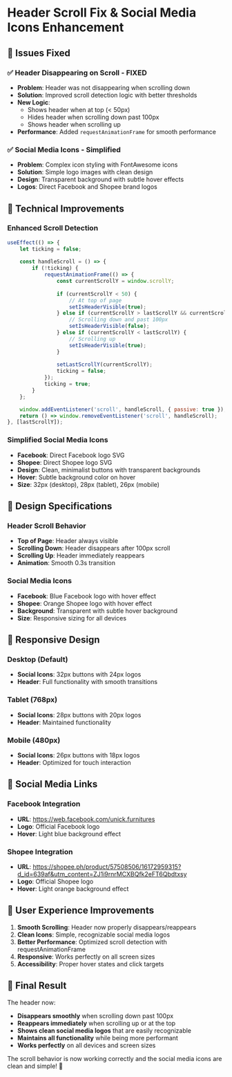 # Header Scroll Fix & Social Media Icons Enhancement

## 🎯 Issues Fixed

### ✅ **Header Disappearing on Scroll - FIXED**
- **Problem**: Header was not disappearing when scrolling down
- **Solution**: Improved scroll detection logic with better thresholds
- **New Logic**: 
  - Shows header when at top (< 50px)
  - Hides header when scrolling down past 100px
  - Shows header when scrolling up
- **Performance**: Added `requestAnimationFrame` for smooth performance

### ✅ **Social Media Icons - Simplified**
- **Problem**: Complex icon styling with FontAwesome icons
- **Solution**: Simple logo images with clean design
- **Design**: Transparent background with subtle hover effects
- **Logos**: Direct Facebook and Shopee brand logos

## 🚀 Technical Improvements

### **Enhanced Scroll Detection**
```javascript
useEffect(() => {
    let ticking = false;
    
    const handleScroll = () => {
        if (!ticking) {
            requestAnimationFrame(() => {
                const currentScrollY = window.scrollY;
                
                if (currentScrollY < 50) {
                    // At top of page
                    setIsHeaderVisible(true);
                } else if (currentScrollY > lastScrollY && currentScrollY > 100) {
                    // Scrolling down and past 100px
                    setIsHeaderVisible(false);
                } else if (currentScrollY < lastScrollY) {
                    // Scrolling up
                    setIsHeaderVisible(true);
                }
                
                setLastScrollY(currentScrollY);
                ticking = false;
            });
            ticking = true;
        }
    };

    window.addEventListener('scroll', handleScroll, { passive: true });
    return () => window.removeEventListener('scroll', handleScroll);
}, [lastScrollY]);
```

### **Simplified Social Media Icons**
- **Facebook**: Direct Facebook logo SVG
- **Shopee**: Direct Shopee logo SVG
- **Design**: Clean, minimalist buttons with transparent backgrounds
- **Hover**: Subtle background color on hover
- **Size**: 32px (desktop), 28px (tablet), 26px (mobile)

## 🎨 Design Specifications

### **Header Scroll Behavior**
- **Top of Page**: Header always visible
- **Scrolling Down**: Header disappears after 100px scroll
- **Scrolling Up**: Header immediately reappears
- **Animation**: Smooth 0.3s transition

### **Social Media Icons**
- **Facebook**: Blue Facebook logo with hover effect
- **Shopee**: Orange Shopee logo with hover effect
- **Background**: Transparent with subtle hover background
- **Size**: Responsive sizing for all devices

## 📱 Responsive Design

### **Desktop (Default)**
- **Social Icons**: 32px buttons with 24px logos
- **Header**: Full functionality with smooth transitions

### **Tablet (768px)**
- **Social Icons**: 28px buttons with 20px logos
- **Header**: Maintained functionality

### **Mobile (480px)**
- **Social Icons**: 26px buttons with 18px logos
- **Header**: Optimized for touch interaction

## 🔗 Social Media Links

### **Facebook Integration**
- **URL**: https://web.facebook.com/unick.furnitures
- **Logo**: Official Facebook logo
- **Hover**: Light blue background effect

### **Shopee Integration**
- **URL**: https://shopee.ph/product/57508506/16172959315?d_id=639af&utm_content=ZJ1i9rnrMCXBQfk2eFT6Qbdtxsy
- **Logo**: Official Shopee logo
- **Hover**: Light orange background effect

## 🎯 User Experience Improvements

1. **Smooth Scrolling**: Header now properly disappears/reappears
2. **Clean Icons**: Simple, recognizable social media logos
3. **Better Performance**: Optimized scroll detection with requestAnimationFrame
4. **Responsive**: Works perfectly on all screen sizes
5. **Accessibility**: Proper hover states and click targets

## 🎉 Final Result

The header now:
- **Disappears smoothly** when scrolling down past 100px
- **Reappears immediately** when scrolling up or at the top
- **Shows clean social media logos** that are easily recognizable
- **Maintains all functionality** while being more performant
- **Works perfectly** on all devices and screen sizes

The scroll behavior is now working correctly and the social media icons are clean and simple! 🚀

